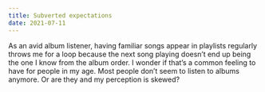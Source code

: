 ```yaml
---
title: Subverted expectations
date: 2021-07-11
---
```

As an avid album listener, having familiar songs appear in playlists regularly throws me for a loop because the next song playing doesn’t end up being the one I know from the album order. I wonder if that’s a common feeling to have for people in my age. Most people don’t seem to listen to albums anymore. Or are they and my perception is skewed?
